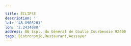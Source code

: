 ```yaml
---

title: ÉCLIPSE
description: ''
lat: '48.8905263'
lon: '2.2434088'
address: 86 Espl. du Général de Gaulle Courbevoie 92400
tags: Bistronomie,Restaurant,Àessayer
---
```

